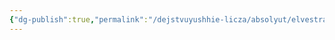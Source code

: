 ```yaml
---
{"dg-publish":true,"permalink":"/dejstvuyushhie-licza/absolyut/elvestra-lya-pronans/","dgPassFrontmatter":true}
---
```


